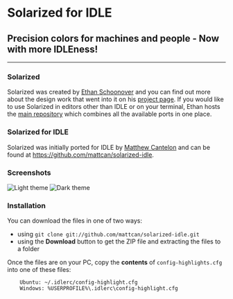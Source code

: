 # Solarized for IDLE

## Precision colors for machines and people - **Now with more IDLEness!**

---

### Solarized

Solarized was created by [Ethan Schoonover][ES] and you can find out more
about the design work that went into it on his [project page][ES-solarized]. If
you would like to use Solarized in editors other than IDLE or on your terminal,
Ethan hosts the [main repository][SolarizedRepo] which combines all the available
ports in one place.

### Solarized for IDLE

Solarized was initially ported for IDLE by [Matthew Cantelon][MC] and can be
found at <https://github.com/mattcan/solarized-idle>.

### Screenshots

![Light theme][LightImg]
![Dark theme][DarkImg]

### Installation

You can download the files in one of two ways:

* using `git clone git://github.com/mattcan/solarized-idle.git`
* using the **Download** button to get the ZIP file and extracting the files to
  a folder

Once the files are on your PC, copy the **contents** of `config-highlights.cfg` into one of
these files:

		Ubuntu: ~/.idlerc/config-highlight.cfg
		Windows: %USERPROFILE%\.idlerc\config-highlight.cfg
			
[ES]: http://ethanschoonover.com
[ES-Solarized]: http://ethanschoonover.com/solarized
[SolarizedRepo]: https://github.com/altercation/solarized
[MC]: http://matthewcantelon.ca
[LightImg]: https://github.com/mattcan/solarized-gedit/raw/master/light.png
[DarkImg]: https://github.com/mattcan/solarized-gedit/raw/master/dark.png
